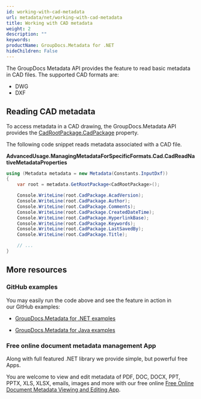 ```yaml
---
id: working-with-cad-metadata
url: metadata/net/working-with-cad-metadata
title: Working with CAD metadata
weight: 2
description: ""
keywords: 
productName: GroupDocs.Metadata for .NET
hideChildren: False
---
```

The GroupDocs Metadata API provides the feature to read basic metadata in CAD files. The supported CAD formats are:

*   DWG
*   DXF

## Reading CAD metadata

To access metadata in a CAD drawing, the GroupDocs.Metadata API provides the [CadRootPackage.CadPackage](https://apireference.groupdocs.com/net/metadata/groupdocs.metadata.formats.cad/cadrootpackage/properties/cadpackage) property.

The following code snippet reads metadata associated with a CAD file.

**AdvancedUsage.ManagingMetadataForSpecificFormats.Cad.CadReadNativeMetadataProperties**

```csharp
using (Metadata metadata = new Metadata(Constants.InputDxf))
{
	var root = metadata.GetRootPackage<CadRootPackage>();

	Console.WriteLine(root.CadPackage.AcadVersion);
	Console.WriteLine(root.CadPackage.Author);
	Console.WriteLine(root.CadPackage.Comments);
	Console.WriteLine(root.CadPackage.CreatedDateTime);
	Console.WriteLine(root.CadPackage.HyperlinkBase);
	Console.WriteLine(root.CadPackage.Keywords);
	Console.WriteLine(root.CadPackage.LastSavedBy);
	Console.WriteLine(root.CadPackage.Title);

	// ...
}
```

## More resources

### GitHub examples

You may easily run the code above and see the feature in action in our GitHub examples:

*   [GroupDocs.Metadata for .NET examples](https://github.com/groupdocs-metadata/GroupDocs.Metadata-for-.NET)
    
*   [GroupDocs.Metadata for Java examples](https://github.com/groupdocs-metadata/GroupDocs.Metadata-for-Java)
    

### Free online document metadata management App

Along with full featured .NET library we provide simple, but powerful free Apps.

You are welcome to view and edit metadata of PDF, DOC, DOCX, PPT, PPTX, XLS, XLSX, emails, images and more with our free online [Free Online Document Metadata Viewing and Editing App](https://products.groupdocs.app/metadata).
